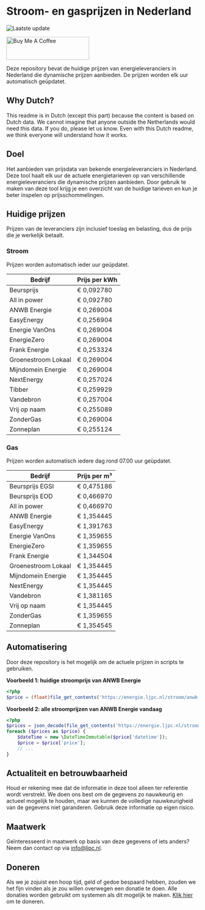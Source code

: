 # Stroom- en gasprijzen in Nederland

![Laatste update](https://img.shields.io/badge/laatste%20update-2025--02--20%2021%3A00%20CET-brightgreen)

<a href="https://www.buymeacoffee.com/Lars-" target="_blank"><img src="https://cdn.buymeacoffee.com/buttons/v2/default-orange.png" alt="Buy Me A Coffee" height="60" style="height: 60px !important;width: 217px !important;" ></a>

Deze repository bevat de huidige prijzen van energieleveranciers in Nederland die dynamische prijzen aanbieden. De prijzen worden elk uur automatisch geüpdatet.

## Why Dutch?

This readme is in Dutch (except this part) because the content is based on Dutch data. We cannot imagine that anyone outside the Netherlands would need this data. If you do, please let us know. Even with this Dutch readme, we think
everyone will understand how it works.

## Doel

Het aanbieden van prijsdata van bekende energieleveranciers in Nederland. Deze tool haalt elk uur de actuele energietarieven op van verschillende energieleveranciers die dynamische prijzen aanbieden. Door gebruik te maken van deze tool
krijg je een overzicht van de huidige tarieven en kun je beter inspelen op prijsschommelingen.

## Huidige prijzen

Prijzen van de leveranciers zijn inclusief toeslag en belasting, dus de prijs die je werkelijk betaalt.

### Stroom

Prijzen worden automatisch ieder uur geüpdatet.

 Bedrijf | Prijs per kWh 
---------|---------------
Beursprijs | € 0,092780
All in power | € 0,092780
ANWB Energie | € 0,269004
EasyEnergy | € 0,256904
Energie VanOns | € 0,269004
EnergieZero | € 0,269004
Frank Energie | € 0,253324
Groenestroom Lokaal | € 0,269004
Mijndomein Energie | € 0,269004
NextEnergy | € 0,257024
Tibber | € 0,259929
Vandebron | € 0,257004
Vrij op naam | € 0,255089
ZonderGas | € 0,269004
Zonneplan | € 0,255124


### Gas

Prijzen worden automatisch iedere dag rond 07.00 uur geüpdatet.

 Bedrijf | Prijs per m³ 
---------|--------------
Beursprijs EGSI | € 0,475186
Beursprijs EOD | € 0,466970
All in power | € 0,466970
ANWB Energie | € 1,354445
EasyEnergy | € 1,391763
Energie VanOns | € 1,359655
EnergieZero | € 1,359655
Frank Energie | € 1,344504
Groenestroom Lokaal | € 1,354445
Mijndomein Energie | € 1,354445
NextEnergy | € 1,354445
Vandebron | € 1,381165
Vrij op naam | € 1,354445
ZonderGas | € 1,359655
Zonneplan | € 1,354545


## Automatisering

Door deze repository is het mogelijk om de actuele prijzen in scripts te gebruiken.

**Voorbeeld 1: huidige stroomprijs van ANWB Energie**

```php
<?php
$price = (float)file_get_contents('https://energie.ljpc.nl/stroom/anwb-energie-nu.txt');

```

**Voorbeeld 2: alle stroomprijzen van ANWB Energie vandaag**

```php
<?php
$prices = json_decode(file_get_contents('https://energie.ljpc.nl/stroom/all-in-power-vandaag.json'),true);
foreach ($prices as $price) {
    $dateTime = new \DateTimeImmutable($price['datetime']);
    $price = $price['price'];
    // ...
}
```

## Actualiteit en betrouwbaarheid

Houd er rekening mee dat de informatie in deze tool alleen ter referentie wordt verstrekt. We doen ons best om de gegevens zo nauwkeurig en actueel mogelijk te houden, maar we kunnen de volledige nauwkeurigheid van de gegevens niet
garanderen. Gebruik deze informatie op eigen risico.

## Maatwerk

Geïnteresseerd in maatwerk op basis van deze gegevens of iets anders? Neem dan contact op
via [info@ljpc.nl](mailto:info@ljpc.nl?subject=Energie%20prijzen).

## Doneren

Als we je zojuist een hoop tijd, geld of gedoe bespaard hebben, zouden we het fijn vinden als je zou willen overwegen een
donatie te doen. Alle donaties worden gebruikt om systemen als dit mogelijk te
maken. [Klik hier](https://www.buymeacoffee.com/Lars-) om te doneren.
